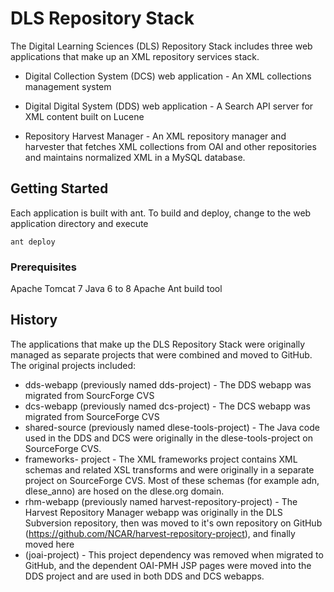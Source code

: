 # DLS Repository Stack

The Digital Learning Sciences (DLS) Repository Stack includes three web applications that make up 
an XML repository services stack.

- Digital Collection System (DCS) web application - An XML collections management system 

- Digital Digital System (DDS) web application - A Search API server for XML content built on Lucene

- Repository Harvest Manager - An XML repository manager and harvester that fetches XML collections from OAI and other 
repositories and maintains normalized XML in a MySQL database. 


## Getting Started

Each application is built with ant. To build and deploy, change to the web application directory and execute  

```
ant deploy
```

### Prerequisites

Apache Tomcat 7
Java 6 to 8
Apache Ant build tool


## History

The applications that make up the DLS Repository Stack were originally managed as separate projects that
were combined and moved to GitHub. The original projects included:

- dds-webapp (previously named dds-project) - The DDS webapp was migrated from SourcForge CVS
- dcs-webapp (previously named dcs-project) - The DCS webapp was migrated from SourceForge CVS
- shared-source (previously named dlese-tools-project) - The Java code used in the DDS and DCS were originally in the dlese-tools-project on SourceForge CVS.
- frameworks- project - The XML frameworks project contains XML schemas and related XSL transforms and were originally 
in a separate project on SourceForge CVS. Most of these schemas (for example adn, dlese_anno) are hosed on the dlese.org domain.
- rhm-webapp (previously named harvest-repository-project) - The Harvest Repository Manager webapp was originally in the DLS Subversion repository,
then was moved to it's own repository on GitHub (https://github.com/NCAR/harvest-repository-project), and finally moved here
- (joai-project) - This project dependency was removed when migrated to GitHub, and the dependent OAI-PMH JSP pages were moved into the DDS project
and are used in both DDS and DCS webapps.